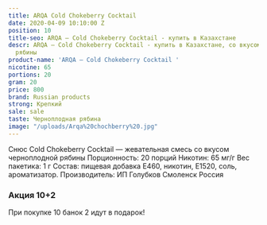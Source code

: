 ```yaml
---
title: ARQA Cold Chokeberry Cocktail
date: 2020-04-09 10:10:00 Z
position: 10
title-seo: ARQA – Cold Chokeberry Cocktail - купить в Казахстане
descr: ARQA – Cold Chokeberry Cocktail - купить в Казахстане, со вкусом черноплодной
  рябины
product-name: 'ARQA – Cold Chokeberry Cocktail '
nicotine: 65
portions: 20
gram: 20
price: 800
brand: Russian products
strong: Крепкий
sale: sale
taste: Черноплодная рябина
image: "/uploads/Arqa%20chochberry%20.jpg"
---
```


Снюс Cold Chokeberry Cocktail — жевательная смесь со вкусом черноплодной рябины Порционность: 20 порций Никотин: 65 мг/г Вес пакетика: 1 г Состав: пищевая добавка E460, никотин, E1520, соль, ароматизатор. Производитель: ИП Голубков Смоленск Россия

### Акция 10+2
При покупке 10 банок 2 идут в подарок!
